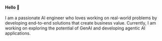 #### Hello 👋

I am a passionate AI engineer who loves working on real-world problems by developing end-to-end solutions that create business value. 
Currently, I am working on exploring the potential of GenAI and developing agentic AI applications.
 <!--- 
<p align="center">
 <img src="https://user-images.githubusercontent.com/74038190/225813708-98b745f2-7d22-48cf-9150-083f1b00d6c9.gif" width="600">
</p>
 <!--- 
; this includes courses: Robotics, Machine learaning, Computer vision, Embedded Systems, Control Systems and more.



 Most of my self-conducted projects done for the sake of learaning are published here. 
 
- 👯 I’m looking to collaborate on ...
- 🤔 I’m looking for help with ...
- 💬 Ask me about ...
- 📫 How to reach me: ...
- 😄 Pronouns: ...
- ⚡ Fun fact: ...

Add more about my projects
main projecs

--->


